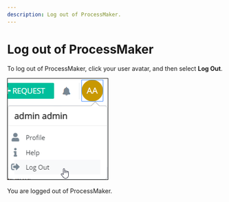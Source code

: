 ```yaml
---
description: Log out of ProcessMaker.
---
```


# Log out of ProcessMaker

To log out of ProcessMaker, click your user avatar, and then select **Log Out**.

![Log Out option to log out of ProcessMaker](../.gitbook/assets/log-out-option.png)

You are logged out of ProcessMaker.

